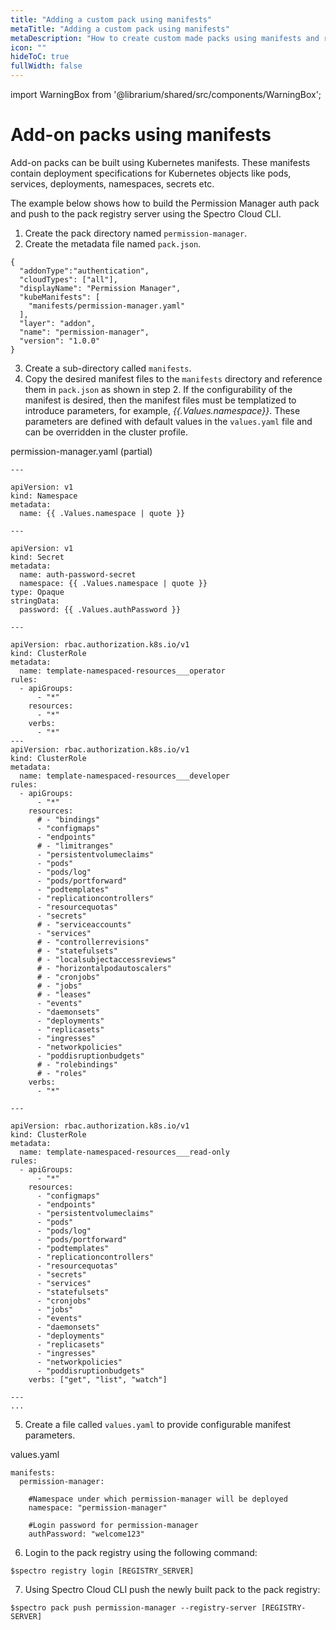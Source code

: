 ```yaml
---
title: "Adding a custom pack using manifests"
metaTitle: "Adding a custom pack using manifests"
metaDescription: "How to create custom made packs using manifests and registries in Spectro Cloud"
icon: ""
hideToC: true
fullWidth: false
---
```


import WarningBox from '@librarium/shared/src/components/WarningBox';

# Add-on packs using manifests

Add-on packs can be built using Kubernetes manifests. These manifests contain deployment specifications for Kubernetes objects like pods, services, deployments, namespaces, secrets etc.

The example below shows how to build the Permission Manager auth pack and push to the pack registry server using the Spectro Cloud CLI.

1. Create the pack directory named `permission-manager`.
2. Create the metadata file named `pack.json`.
```
{
  "addonType":"authentication",
  "cloudTypes": ["all"],
  "displayName": "Permission Manager",
  "kubeManifests": [
    "manifests/permission-manager.yaml"
  ],
  "layer": "addon",
  "name": "permission-manager",
  "version": "1.0.0"
}
```

3. Create a sub-directory called `manifests`.
4. Copy the desired manifest files to the `manifests` directory and reference them in `pack.json` as shown in step 2. If the configurability of the manifest is desired, then the manifest files must be templatized to introduce parameters, for example, *{{.Values.namespace}}*. These parameters are defined with default values in the `values.yaml` file and can be overridden in the cluster profile.

permission-manager.yaml (partial)
```
---

apiVersion: v1
kind: Namespace
metadata:
  name: {{ .Values.namespace | quote }}

---

apiVersion: v1
kind: Secret
metadata:
  name: auth-password-secret
  namespace: {{ .Values.namespace | quote }}
type: Opaque
stringData:
  password: {{ .Values.authPassword }}

---

apiVersion: rbac.authorization.k8s.io/v1
kind: ClusterRole
metadata:
  name: template-namespaced-resources___operator
rules:
  - apiGroups:
      - "*"
    resources:
      - "*"
    verbs:
      - "*"
---
apiVersion: rbac.authorization.k8s.io/v1
kind: ClusterRole
metadata:
  name: template-namespaced-resources___developer
rules:
  - apiGroups:
      - "*"
    resources:
      # - "bindings"
      - "configmaps"
      - "endpoints"
      # - "limitranges"
      - "persistentvolumeclaims"
      - "pods"
      - "pods/log"
      - "pods/portforward"
      - "podtemplates"
      - "replicationcontrollers"
      - "resourcequotas"
      - "secrets"
      # - "serviceaccounts"
      - "services"
      # - "controllerrevisions"
      # - "statefulsets"
      # - "localsubjectaccessreviews"
      # - "horizontalpodautoscalers"
      # - "cronjobs"
      # - "jobs"
      # - "leases"
      - "events"
      - "daemonsets"
      - "deployments"
      - "replicasets"
      - "ingresses"
      - "networkpolicies"
      - "poddisruptionbudgets"
      # - "rolebindings"
      # - "roles"
    verbs:
      - "*"

---

apiVersion: rbac.authorization.k8s.io/v1
kind: ClusterRole
metadata:
  name: template-namespaced-resources___read-only
rules:
  - apiGroups:
      - "*"
    resources:
      - "configmaps"
      - "endpoints"
      - "persistentvolumeclaims"
      - "pods"
      - "pods/log"
      - "pods/portforward"
      - "podtemplates"
      - "replicationcontrollers"
      - "resourcequotas"
      - "secrets"
      - "services"
      - "statefulsets"
      - "cronjobs"
      - "jobs"
      - "events"
      - "daemonsets"
      - "deployments"
      - "replicasets"
      - "ingresses"
      - "networkpolicies"
      - "poddisruptionbudgets"
    verbs: ["get", "list", "watch"]

---
...
```

5.  Create a file called `values.yaml` to provide configurable manifest parameters.

values.yaml
```
manifests:
  permission-manager:
  
    #Namespace under which permission-manager will be deployed
    namespace: "permission-manager"

    #Login password for permission-manager
    authPassword: "welcome123"
```

6. Login to the pack registry using the following command:

```
$spectro registry login [REGISTRY_SERVER]
```

7. Using Spectro Cloud CLI  push the newly built pack to the pack registry:

```
$spectro pack push permission-manager --registry-server [REGISTRY-SERVER]
```
